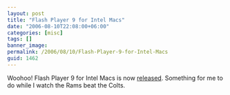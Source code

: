 ```yaml
---
layout: post
title: "Flash Player 9 for Intel Macs"
date: "2006-08-10T22:08:00+06:00"
categories: [misc]
tags: []
banner_image: 
permalink: /2006/08/10/Flash-Player-9-for-Intel-Macs
guid: 1462
---
```


Woohoo! Flash Player 9 for Intel Macs is now <a href="http://weblogs.macromedia.com/emmy/archives/2006/08/announcing_flas.cfm">released</a>. Something for me to do while I watch the Rams beat the Colts.